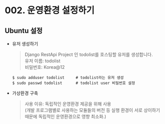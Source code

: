 # 002. 운영환경 설정하기

## Ubuntu 설정
* 유저 생성하기
  > Django RestApi Project 인 todolist를 호스팅할 유저를 생성합니다.  
  > 유저 이름: todolist  
  > 비밀번호: Korea@12  

    ```
    $ sudo adduser todolist     # todolist라는 유저 생성
    $ sudo passwd todolist      # todolist user 비밀번호 설정
    ```

* 가상환경 구축
  > 사용 이유: 독립적인 운영환경 제공을 위해 사용  
  > (개발 프로그램별로 사용하는 모듈들의 버전 등 실행 환경이 서로 상이하기 때문에 독립적인 운영환경으로 영향 최소화.)   
  
  